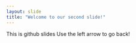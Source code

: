 ```yaml
---
layout: slide
title: "Welcome to our second slide!"
---
```

This is github slides
Use the left arrow to go back!